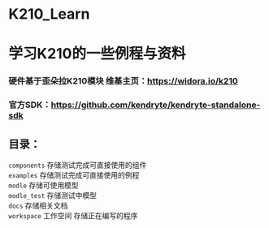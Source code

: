 # K210_Learn
学习K210的一些例程与资料
=====================
### 硬件基于歪朵拉K210模块 维基主页：https://widora.io/k210
### 官方SDK：https://github.com/kendryte/kendryte-standalone-sdk

## 目录：
`components`      存储测试完成可直接使用的组件<br>
`examples`            存储测试完成可直接使用的例程<br>
`modle`                   存储可使用模型<br>
`modle_test`         存储测试中模型<br>
`docs`                       存储相关文档<br>
`workspace`           工作空间 存储正在编写的程序<br>
